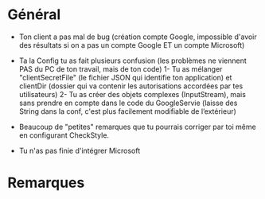 # Général
- Ton client a pas mal de bug (création compte Google, impossible d'avoir des résultats si on a pas un compte Google ET un compte Microsoft)
- Ta la Config tu as fait plusieurs confusion (les problèmes ne viennent PAS du PC de ton travail, mais de ton code)
1- Tu as mélanger "clientSecretFile" (le fichier JSON qui identifie ton application) et clientDir (dossier qui va contenir les autorisations accordées par tes utilisateurs)
2- Tu as créer des objets complexes (InputStream), mais sans prendre en compte dans le code du GoogleServie (laisse des String dans la conf, c'est plus facilement modifiable de l’extérieur)
- Beaucoup de "petites" remarques que tu pourrais corriger par toi même en configurant CheckStyle.

- Tu n'as pas finie d'intégrer Microsoft

# Remarques